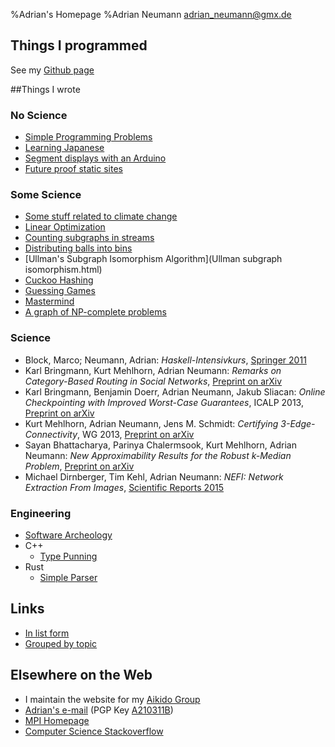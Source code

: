 %Adrian's Homepage
%Adrian Neumann adrian_neumann@gmx.de

## Things I programmed

See my [Github page](https://github.com/adrianN?tab=repositories)

##Things I wrote

### No Science

* [Simple Programming Problems](programming_problems.html)
* [Learning Japanese](learning_japanese.html)
* [Segment displays with an Arduino](arduino_segment_displays.html)
* [Future proof static sites](static_sites.html)

### Some Science

* [Some stuff related to climate change](climate_change.html)
* [Linear Optimization](linear_optimization.html)
* [Counting subgraphs in streams](counting_subgraphs.html)
* [Distributing balls into bins](ballsBins.html)
* [Ullman's Subgraph Isomorphism Algorithm](Ullman subgraph isomorphism.html)
* [Cuckoo Hashing](cuckoo.html)
* [Guessing Games](guessing_games.html)
* [Mastermind](mastermind.html)
* [A graph of NP-complete problems](npc/npc.html)

### Science

* Block, Marco; Neumann, Adrian: *Haskell-Intensivkurs*, [Springer 2011](http://www.springerlink.com/content/978-3-642-04717-6)
* Karl Bringmann, Kurt Mehlhorn, Adrian Neumann: *Remarks on Category-Based Routing in Social Networks*, [Preprint on arXiv](http://arxiv.org/abs/1202.2293)
* Karl Bringmann, Benjamin Doerr, Adrian Neumann, Jakub Sliacan: *Online Checkpointing with Improved Worst-Case Guarantees*, ICALP 2013, [Preprint on arXiv](http://arxiv.org/abs/1302.4216)
* Kurt Mehlhorn, Adrian Neumann, Jens M. Schmidt: *Certifying 3-Edge-Connectivity*, WG 2013, [Preprint on arXiv](http://arxiv.org/abs/1211.6553)
* Sayan Bhattacharya, Parinya Chalermsook, Kurt Mehlhorn, Adrian Neumann: *New Approximability Results for the Robust k-Median Problem*, [Preprint on arXiv](http://arxiv.org/abs/1309.4602)
* Michael Dirnberger, Tim Kehl, Adrian Neumann: *NEFI: Network Extraction From Images*, [Scientific Reports 2015](http://www.nature.com/articles/srep15669)

### Engineering

* [Software Archeology](software_archeology.html)
* C++
    * [Type Punning](undefined_behavior.html#type-punning)
* Rust
    * [Simple Parser](rust_parser.html)

## Links

* [In list form](links_list.html)
* [Grouped by topic](links_by_category.html)

## Elsewhere on the Web

* I maintain the website for my [Aikido Group](https://takemusu-aikido-berlin.de)
* [Adrian's e-mail](mailto:adrian_neumann@gmx.de) (PGP Key [A210311B](http://adriann.github.io/ressources/pub.asc))
* [MPI Homepage](http://www.mpi-inf.mpg.de/~aneumann/)
* [Computer Science Stackoverflow](http://cs.stackexchange.com/users/4736/adriann)
